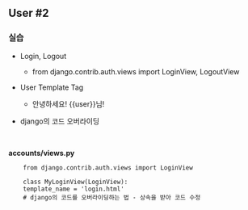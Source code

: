 ## User #2

### 실습
   - Login, Logout
        - from django.contrib.auth.views import LoginView, LogoutView

   - User Template Tag
        - 안녕하세요! {{user}}님!

  - django의 코드 오버라이딩
<br>

**accounts/views.py**
```
    from django.contrib.auth.views import LoginView

    class MyLoginView(LoginView):
    template_name = 'login.html'
    # django의 코드를 오버라이딩하는 법 - 상속을 받아 코드 수정
```
